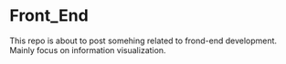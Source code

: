 # Front_End
This repo is about to post somehing related to frond-end development. 
Mainly focus on information visualization.
